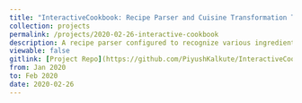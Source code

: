 ```yaml
---
title: "InteractiveCookbook: Recipe Parser and Cuisine Transformation Tool"
collection: projects 
permalink: /projects/2020-02-26-interactive-cookbook
description: A recipe parser configured to recognize various ingredients, tools and cooking methods used in a given recipe from recipe URLs provided from www.allrecipes.com. We developed a framework to ensure seamless transformations on the recipe along multiple utilitarian dimensions like to and from vegan, scaling the amount to half or double, changing to a favorite style of cuisine, making it healthier, etc. by using our system’s internal representation for ingredients, cooking methods, and tools.
viewable: false
gitlink: [Project Repo](https://github.com/PiyushKalkute/InteractiveCookbookNLP)
from: Jan 2020
to: Feb 2020 
date: 2020-02-26
---
```

